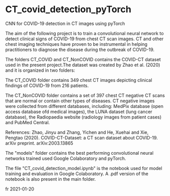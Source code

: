 # CT_covid_detection_pyTorch
CNN for COVID-19 detection in CT images using pyTorch

The aim of the following project is to train a convolutional neural network to detect 
clinical signs of COVID-19 from chest CT scan images. 
CT and other chest imaging techniques have proven to be instrumental in helping 
practitioners to diagnose the disease during the outbreak of COVID-19. 

The folders CT_COVID and CT_NonCOVID contains the COVID-CT dataset used in the 
present project.The dataset was created by Zhao et al. (2020) and it is organized 
in two folders:

The CT_COVID folder contains 349 chest CT images depicting clinical findings of COVID-19 
from 216 patients.

The CT_NonCOVID folder contains a set of 397 chest CT negative CT scans that are normal 
or contain other types of diseases. CT negative images were collected from different 
databases, including: MedPix database (open access database ofd medical images), 
the LUNA dataset (lung cancer database), 
the Radiopaedia website (radiology images from patient cases) and PubMed Central.

References: Zhao, Jinyu and Zhang, Yichen and He, Xuehai and Xie, Pengtao (2020). 
COVID-CT-Dataset: a CT scan dataset about COVID-19. arXiv preprint. arXiv:2003.13865

The "models" folder contains the best performing convolutional neural networks 
trained used Google Colaboratory and pyTorch.

The file "CT_covid_detection_model.ipynb" is the notebook used for model training and
evaluation in Google Colaboratory. A .pdf version of the notebook is also present 
in the main folder.

fr 2021-01-20
